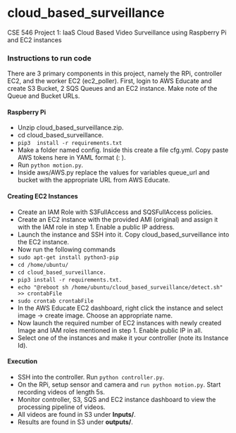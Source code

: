 # cloud_based_surveillance
CSE 546 Project 1: IaaS Cloud Based Video Surveillance using Raspberry Pi and EC2 instances

### Instructions to run code
There are 3 primary components in this project, namely the RPi, controller EC2, and the worker EC2 (ec2_poller). First, login to AWS Educate and create S3 Bucket, 2 SQS Queues and an EC2 instance. Make note of the Queue and Bucket URLs.

#### Raspberry Pi
* Unzip cloud_based_surveillance.zip.
* cd cloud_based_surveillance.
* ```pip3  install -r requirements.txt```
* Make a folder named config. Inside this create a file cfg.yml. Copy paste AWS tokens here in YAML format (<key>: <value>).
* Run ```python motion.py```.
* Inside aws/AWS.py replace the values for variables queue_url and bucket with the appropriate URL from AWS Educate.

#### Creating EC2 Instances
* Create an IAM Role with S3FullAccess and SQSFullAccess policies.
* Create an EC2 instance with the provided AMI (original) and assign it with the IAM role in step 1. Enable a public IP address.
* Launch the instance and SSH into it. Copy cloud_based_surveillance into the EC2 instance.
* Now run the following commands
* ```sudo apt-get install python3-pip```
* ```cd /home/ubuntu/```
* ```cd cloud_based_surveillance.```
* ```pip3 install -r requirements.txt.```
* ```echo "@reboot sh /home/ubuntu/cloud_based_surveillance/detect.sh" >> crontabFile```
* ```sudo crontab crontabFile```
* In the AWS Educate EC2 dashboard, right click the instance and select image -> create image. Choose an appropriate name.
* Now launch  the required number of EC2 instances with newly created Image and IAM roles mentioned in step 1. Enable public IP in all.
* Select one of the instances and make it your controller (note its Instance Id).
#### Execution
* SSH into the controller. Run ```python controller.py```.
* On the RPi, setup sensor and camera and ```run python motion.py```. Start recording videos of length 5s.
* Monitor controller, S3, SQS and EC2 instance dashboard to view the processing pipeline of videos.
* All videos are found in S3 under **Inputs/**. 
* Results are found in S3 under **outputs/**.



